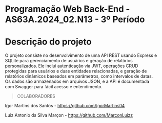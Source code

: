 # Programação Web Back-End - AS63A.2024_02.N13 - 3º Período

# Descrição do projeto 

O projeto consiste no desenvolvimento de uma API REST usando Express e SQLite para gerenciamento de usuários e geração de relatórios personalizados. Ele inclui autenticação via JWT, operações CRUD protegidas para usuários e duas entidades relacionadas, e geração de relatórios dinâmicos baseados em parâmetros, como intervalos de datas. Os dados são armazenados em arquivos JSON, e a API é documentada com Swagger para fácil acesso e entendimento.

>COLABORADORES

Igor Martins dos Santos - https://github.com/IgorMartins04

Luiz Antonio da Silva Marçon - https://github.com/MarconLuizz
